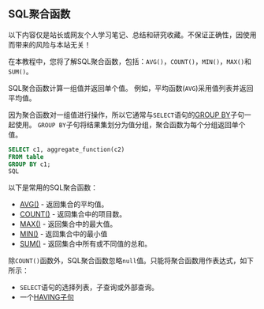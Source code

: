 ## SQL聚合函数 			

​		以下内容仅是站长或网友个人学习笔记、总结和研究收藏。不保证正确性，因使用而带来的风险与本站无关！

在本教程中，您将了解SQL聚合函数，包括：`AVG()`，`COUNT()`，`MIN()`，`MAX()`和`SUM()`。

SQL聚合函数计算一组值并返回单个值。 例如，平均函数(`AVG`)采用值列表并返回平均值。

因为聚合函数对一组值进行操作，所以它通常与`SELECT`语句的[GROUP BY](http://www.yiibai.com/sql/sql-group-by.html)子句一起使用。 `GROUP BY`子句将结果集划分为值分组，聚合函数为每个分组返回单个值。

```sql
SELECT c1, aggregate_function(c2)
FROM table
GROUP BY c1;
SQL
```

以下是常用的SQL聚合函数：

- [AVG()](http://www.yiibai.com/sql/sql-avg.html) - 返回集合的平均值。
- [COUNT()](http://www.yiibai.com/sql/sql-count.html) - 返回集合中的项目数。
- [MAX()](http://www.yiibai.com/sql/sql-max.html) - 返回集合中的最大值。
- [MIN()](http://www.yiibai.com/sql/sql-min.html) - 返回集合中的最小值
- [SUM()](http://www.yiibai.com/sql/sql-sum.html) - 返回集合中所有或不同值的总和。

除`COUNT()`函数外，SQL聚合函数忽略`null`值。只能将聚合函数用作表达式，如下所示：

- `SELECT`语句的选择列表，子查询或外部查询。
- 一个[HAVING子句](http://www.yiibai.com/sql/sql-having.html)